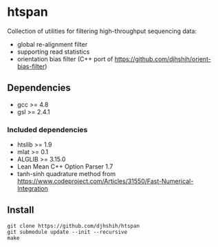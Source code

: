 # htspan

Collection of utilities for filtering high-throughput sequencing data:

* global re-alignment filter
* supporting read statistics
* orientation bias filter (C++ port of https://github.com/djhshih/orient-bias-filter)

## Dependencies

* gcc >= 4.8
* gsl >= 2.4.1

### Included dependencies

* htslib >= 1.9
* mlat >= 0.1
* ALGLIB >= 3.15.0
* Lean Mean C++ Option Parser 1.7
* tanh-sinh quadrature method from https://www.codeproject.com/Articles/31550/Fast-Numerical-Integration

## Install

```{bash}
git clone https://github.com/djhshih/htspan
git submodule update --init --recursive
make
```

